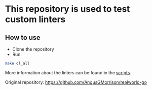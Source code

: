 # This repository is used to test custom linters

## How to use
- Clone the repository
- Run: 
```bash
make cl_all
```

More information about the linters can be found in the [scripts](./scripts/README.md).

Original repository: https://github.com/AngusGMorrison/realworld-go